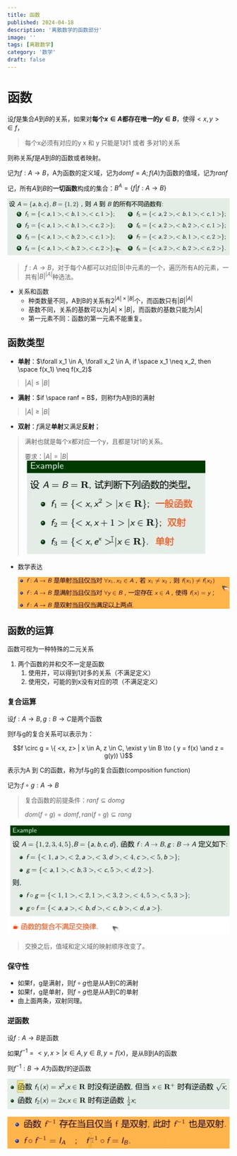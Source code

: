 ```yaml
---
title: 函数
published: 2024-04-18
description: '离散数学的函数部分'
image: ''
tags: [离散数学]
category: '数学'
draft: false 
---
```


# 函数

设$f$是集合$A$到$B$的关系，如果对**每个$x \in A$都存在唯一的$y \in B$**，使得$<x , y> \in f$，
> 每个x必须有对应的y
> x 和 y 只能是1对1 或者 多对1的关系

则称关系$f$是$A$到$B$的函数或者映射。

记为$f: A \rightarrow B$，A为函数的定义域，记为$domf = A;f(A)$为函数的值域，记为$ranf$

记，所有$A$到$B$的**一切函数**构成的集合：$B^A = \{ f | f : A \rightarrow B \}$

![image-29](https://raw.githubusercontent.com/chrisnake11/picgo/main/blog/ds-image-29.png)

> $f: A \rightarrow B$，对于每个A都可以对应|B|中元素的一个，遍历所有A的元素，一共有$|B|^{|A|}$种选法。

+ 关系和函数
  + 种类数量不同，A到B的关系有$2^{|A| \times |B|}$个，而函数只有$|B|^{|A|}$
  + 基数不同，关系的基数可以为$|A| \times |B|$，而函数的基数只能为$|A|$
  + 第一元素不同：函数的第一元素不能重复。

## 函数类型

+ **单射**：$\forall x_1 \in A, \forall x_2 \in A, if \space x_1 \neq x_2, then \space f(x_1) \neq f(x_2)$
> $|A| \leq |B|$


+ **满射**：$if \space ranf = B$，则称f为A到B的满射
> $|A| \geq |B|$


+ **双射**：$f$满足**单射**又满足**反射**；
> 满射也就是每个x都对应一个y，且都是1对1的关系。
>
> 要求：$|A| = |B|$
    ![image-30](https://raw.githubusercontent.com/chrisnake11/picgo/main/blog/ds-image-30.png)

+ 数学表达

    ![image-31](https://raw.githubusercontent.com/chrisnake11/picgo/main/blog/ds-image-31.png)

## 函数的运算

函数可视为一种特殊的二元关系

1. 两个函数的并和交不一定是函数
   1. 使用并，可以得到1对多的关系（不满足定义）
   2. 使用交，可能的到x没有对应的项（不满足定义）

### 复合运算

设$f: A \rightarrow B, g: B \rightarrow C$是两个函数

则f与g的复合关系可以表示为：

$$f \circ g = \{ <x, z> | x \in A, z \in C, \exist y \in B \to ( y = f(x) \and z = g(y)) \}$$

表示为A 到 C的函数，称为f与g的复合函数(composition function)

记为:$f \circ g : A \rightarrow B$

> 复合函数的前提条件：$ranf \subseteq domg$
> 
> $dom(f\circ g) = domf, ran(f \circ g) \subseteq rang$

![image-32](https://raw.githubusercontent.com/chrisnake11/picgo/main/blog/ds-image-32.png)

> 交换之后，值域和定义域的映射顺序改变了。

### 保守性

+ 如果f，g是满射，则$f \circ g$也是从A到C的满射
+ 如果f，g是单射，则$f \circ g$也是从A到C的单射
+ 由上面两条，双射同理。

### 逆函数

设$f: A \rightarrow B$是函数

如果$f^{-1} = {<y, x> | x \in A, y \in B, y = f(x)}$，是从B到A的函数

则$f^{-1}: B \rightarrow A$为函数$f$的逆函数

![image-33](https://raw.githubusercontent.com/chrisnake11/picgo/main/blog/ds-image-33.png)

![image-34](https://raw.githubusercontent.com/chrisnake11/picgo/main/blog/ds-image-34.png)
